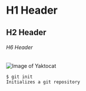 # H1 Header
## H2 Header
###### H6 Header
![Image of Yaktocat](https://octodex.github.com/images/yaktocat.png)

```
$ git init
Initializes a git repository
```
